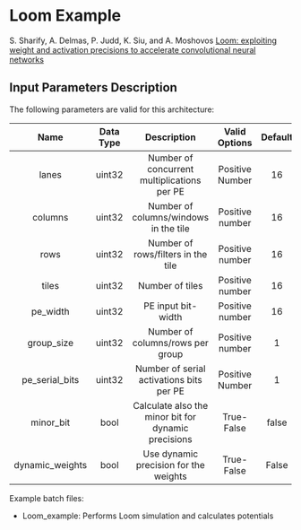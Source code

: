 # Loom Example

S. Sharify, A. Delmas, P. Judd, K. Siu, and A. Moshovos
[Loom: exploiting weight and activation precisions to accelerate convolutional neural networks](https://dl.acm.org/citation.cfm?id=3196072)

## Input Parameters Description   

The following parameters are valid for this architecture:

| Name | Data Type | Description | Valid Options | Default |
|:---:|:---:|:---:|:---:|:---:|
| lanes | uint32 | Number of concurrent multiplications per PE | Positive Number | 16 |
| columns | uint32 | Number of columns/windows in the tile | Positive number | 16 |
| rows | uint32 | Number of rows/filters in the tile | Positive number | 16 |
| tiles | uint32 | Number of tiles | Positive number | 16 |
| pe_width | uint32 | PE input bit-width | Positive number | 16 |
| group_size | uint32 | Number of columns/rows per group | Positive number | 1 |
| pe_serial_bits | uint32 | Number of serial activations bits per PE | Positive Number | 1 |
| minor_bit | bool | Calculate also the minor bit for dynamic precisions | True-False | false |
| dynamic_weights | bool | Use dynamic precision for the weights | True-False | False |

Example batch files:

*   Loom_example: Performs Loom simulation and calculates potentials 
